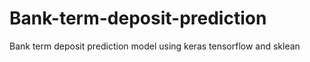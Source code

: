 # Bank-term-deposit-prediction
Bank term deposit prediction model using keras tensorflow and sklean
